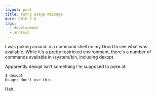 ```yaml
---
layout: post
title: Funny usage message
date: 2010-2-8
tags:
  - development
  - android
---
```


I was poking around in a command shell on my Droid to see what was available. While it's a pretty restricted environment, there's a number of commands available in /system/bin, including dexopt.

Apparently dexopt isn't something I'm supposed to poke at:
    
    
    $ dexopt
    Usage: don't use this
    

Hah.
